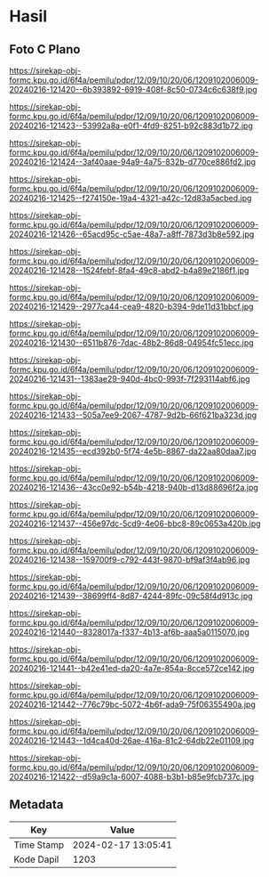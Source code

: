# Hasil

## Foto C Plano

https://sirekap-obj-formc.kpu.go.id/6f4a/pemilu/pdpr/12/09/10/20/06/1209102006009-20240216-121420--6b393892-6919-408f-8c50-0734c6c638f9.jpg

https://sirekap-obj-formc.kpu.go.id/6f4a/pemilu/pdpr/12/09/10/20/06/1209102006009-20240216-121423--53992a8a-e0f1-4fd9-8251-b92c883d1b72.jpg

https://sirekap-obj-formc.kpu.go.id/6f4a/pemilu/pdpr/12/09/10/20/06/1209102006009-20240216-121424--3af40aae-94a9-4a75-832b-d770ce886fd2.jpg

https://sirekap-obj-formc.kpu.go.id/6f4a/pemilu/pdpr/12/09/10/20/06/1209102006009-20240216-121425--f274150e-19a4-4321-a42c-12d83a5acbed.jpg

https://sirekap-obj-formc.kpu.go.id/6f4a/pemilu/pdpr/12/09/10/20/06/1209102006009-20240216-121426--65acd95c-c5ae-48a7-a8ff-7873d3b8e592.jpg

https://sirekap-obj-formc.kpu.go.id/6f4a/pemilu/pdpr/12/09/10/20/06/1209102006009-20240216-121428--1524febf-8fa4-49c8-abd2-b4a89e2186f1.jpg

https://sirekap-obj-formc.kpu.go.id/6f4a/pemilu/pdpr/12/09/10/20/06/1209102006009-20240216-121429--2977ca44-cea9-4820-b394-9de11d31bbcf.jpg

https://sirekap-obj-formc.kpu.go.id/6f4a/pemilu/pdpr/12/09/10/20/06/1209102006009-20240216-121430--6511b876-7dac-48b2-86d8-04954fc51ecc.jpg

https://sirekap-obj-formc.kpu.go.id/6f4a/pemilu/pdpr/12/09/10/20/06/1209102006009-20240216-121431--1383ae29-940d-4bc0-993f-7f293114abf6.jpg

https://sirekap-obj-formc.kpu.go.id/6f4a/pemilu/pdpr/12/09/10/20/06/1209102006009-20240216-121433--505a7ee9-2067-4787-9d2b-66f621ba323d.jpg

https://sirekap-obj-formc.kpu.go.id/6f4a/pemilu/pdpr/12/09/10/20/06/1209102006009-20240216-121435--ecd392b0-5f74-4e5b-8867-da22aa80daa7.jpg

https://sirekap-obj-formc.kpu.go.id/6f4a/pemilu/pdpr/12/09/10/20/06/1209102006009-20240216-121436--43cc0e92-b54b-4218-940b-d13d88696f2a.jpg

https://sirekap-obj-formc.kpu.go.id/6f4a/pemilu/pdpr/12/09/10/20/06/1209102006009-20240216-121437--456e97dc-5cd9-4e06-bbc8-89c0653a420b.jpg

https://sirekap-obj-formc.kpu.go.id/6f4a/pemilu/pdpr/12/09/10/20/06/1209102006009-20240216-121438--159700f9-c792-443f-9870-bf9af3f4ab96.jpg

https://sirekap-obj-formc.kpu.go.id/6f4a/pemilu/pdpr/12/09/10/20/06/1209102006009-20240216-121439--38699ff4-8d87-4244-89fc-09c58f4d913c.jpg

https://sirekap-obj-formc.kpu.go.id/6f4a/pemilu/pdpr/12/09/10/20/06/1209102006009-20240216-121440--8328017a-f337-4b13-af6b-aaa5a0115070.jpg

https://sirekap-obj-formc.kpu.go.id/6f4a/pemilu/pdpr/12/09/10/20/06/1209102006009-20240216-121441--b42e41ed-da20-4a7e-854a-8cce572ce142.jpg

https://sirekap-obj-formc.kpu.go.id/6f4a/pemilu/pdpr/12/09/10/20/06/1209102006009-20240216-121442--776c79bc-5072-4b6f-ada9-75f06355490a.jpg

https://sirekap-obj-formc.kpu.go.id/6f4a/pemilu/pdpr/12/09/10/20/06/1209102006009-20240216-121443--1d4ca40d-26ae-416a-81c2-64db22e01109.jpg

https://sirekap-obj-formc.kpu.go.id/6f4a/pemilu/pdpr/12/09/10/20/06/1209102006009-20240216-121422--d59a9c1a-6007-4088-b3b1-b85e9fcb737c.jpg


## Metadata

| Key        | Value               |
| ---------- | ------------------- |
| Time Stamp | 2024-02-17 13:05:41 |
| Kode Dapil | 1203                |



